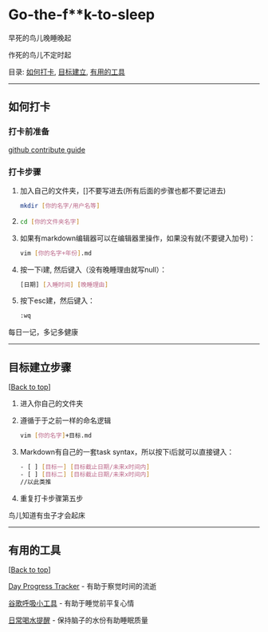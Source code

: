 # Go-the-f**k-to-sleep
早死的鸟儿晚睡晚起

作死的鸟儿不定时起

目录: [如何打卡](#如何打卡), [目标建立](#目标建立步骤), [有用的工具](#有用的工具) 

---

## 如何打卡
### 打卡前准备

[github contribute guide](https://www.dataschool.io/how-to-contribute-on-github/)

### 打卡步骤

1. 加入自己的文件夹，[]不要写进去(所有后面的步骤也都不要记进去)

   ```bash
   mkdir [你的名字/用户名等]
   ```

2. ```bash
   cd [你的文件夹名字]
   ```

3. 如果有markdown编辑器可以在编辑器里操作，如果没有就(不要键入加号)：
   ```bash
   vim [你的名字+年份].md
   ```

4. 按一下i建, 然后键入（没有晚睡理由就写null）：
   ```bash 
   [日期] [入睡时间] [晚睡理由]
   ```

5. 按下esc建，然后键入：
   ```bash
   :wq
   ```

每日一记，多记多健康

---

## 目标建立步骤

[[Back to top](#如何打卡)]


1. 进入你自己的文件夹

2. 遵循于于之前一样的命名逻辑
   ```bash
   vim [你的名字]+目标.md
   ```
   
3. Markdown有自己的一套task syntax，所以按下i后就可以直接键入：
   ```bash
   - [ ] [目标一] [目标截止日期/未来x时间内]
   - [ ] [目标二] [目标截止日期/未来x时间内]
   //以此类推
   ```
   
4. 重复打卡步骤第五步

鸟儿知道有虫子才会起床

---

## 有用的工具

[[Back to top](#如何打卡)]

[Day Progress Tracker](https://github.com/tiaod/day-progress) - 有助于察觉时间的流逝

[谷歌呼吸小工具](https://www.google.com/search?q=breathing+exercise&sxsrf=APq-WBsjKHnYEkpUGB3_BJ1SPv_F_8tAGg%3A1646711072741&ei=INEmYu_2LOLK0PEPn4WCuAc&oq=breathign+exc&gs_lcp=Cgdnd3Mtd2l6EAEYADIHCCMQsQIQJzIECAAQCjIECAAQCjIECAAQCjIECAAQCjIECAAQCjIECAAQCjIECAAQCjIECAAQCjIECAAQCjoECCMQJzoGCAAQChBDOgUIABCRAjoHCC4Q1AIQQzoFCC4QkQI6BAgAEEM6DgguEIAEELEDEMcBEKMCOggILhCABBCxAzoKCC4QsQMQ1AIQQzoECC4QQzoLCAAQgAQQsQMQyQM6BQgAEJIDOgcIABCxAxBDOggIABCABBCxAzoLCC4QgAQQxwEQrwE6CwgAEIAEELEDEIMBOgUIABCxAzoFCAAQgAQ6CAgAELEDEJECOgcIABCxAxAKOgcIABCABBAKSgQIQRgASgQIRhgAUABYkg5gnhhoAXABeACAAXOIAdwJkgEEMTIuMpgBAKABAcABAQ&sclient=gws-wiz) - 有助于睡觉前平复心情

[日常喝水提醒](https://github.com/mollydl/drink-water) - 保持脑子的水份有助睡眠质量

